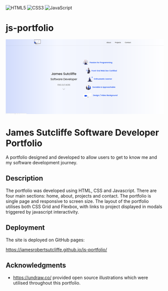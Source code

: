 
![HTML5](https://img.shields.io/badge/html5-%23E34F26.svg?style=for-the-badge&logo=html5&logoColor=white) ![CSS3](https://img.shields.io/badge/css3-%231572B6.svg?style=for-the-badge&logo=css3&logoColor=white) ![JavaScript](https://img.shields.io/badge/javascript-%23323330.svg?style=for-the-badge&logo=javascript&logoColor=%23F7DF1E)

# js-portfolio

![Portfolio Homepage](assets/images/portfolio1.png)

# James Sutcliffe Software Developer Portfolio

A portfolio designed and developed to allow users to get to know me and my software development journey.

## Description

The portfolio was developed using HTML, CSS and Javascript. There are four main sections: home, about, projects and contact. The portfolio is single page and responsive to screen size. The layout of the portfolio utilises both CSS Grid and Flexbox, with links to project displayed in modals triggered by javascript interactivity.

## Deployment

The site is deployed on GitHub pages:

https://jamesrobertsutcliffe.github.io/js-portfolio/

## Acknowledgments

 - https://undraw.co/ provided open source illustrations which were utilised throughout this portfolio.